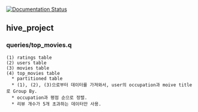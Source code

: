 [![Documentation Status](https://readthedocs.org/projects/hive-project/badge/?version=latest)](https://hive-project.readthedocs.io/en/latest/?badge=latest)

## hive_project
### queries/top_movies.q
    (1) ratings table
    (2) users table
    (3) movies table
    (4) top_movies table
      * partitioned table
      * (1), (2), (3)으로부터 데이터를 가져와서, user의 occupation과 moive title로 Group By.
      * occupation과 평점 순으로 정렬.
      * 리뷰 개수가 5개 초과하는 데이터만 사용.
